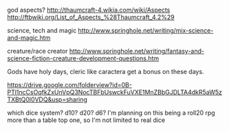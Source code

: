 god aspects? http://thaumcraft-4.wikia.com/wiki/Aspects http://ftbwiki.org/List_of_Aspects_%28Thaumcraft_4.2%29

science, tech and magic http://www.springhole.net/writing/mix-science-and-magic.htm

creature/race creator http://www.springhole.net/writing/fantasy-and-science-fiction-creature-development-questions.htm

Gods have holy days, cleric like caractera get a bonus on these days.

https://drive.google.com/folderview?id=0B-PTl1ncCsOqfkZxUnVpQ3NocTBFbUswckFuVXE1MnZBbGJDLTA4dkR5aW5zTXBtQ0l0VDQ&usp=sharing



which dice system? d10? d20? d6? I'm planning on this being a roll20 rpg more than a table top one, so I'm not limited to real dice

